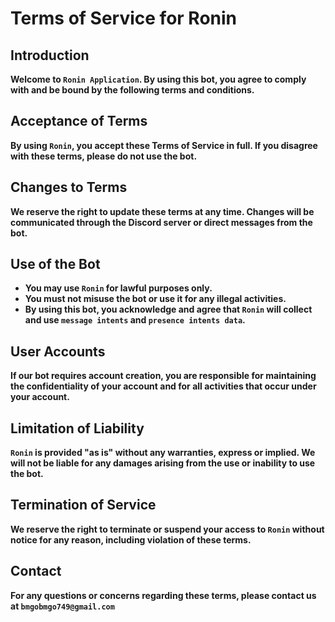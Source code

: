 # Terms of Service for Ronin

## Introduction
**Welcome to `Ronin Application`. By using this bot, you agree to comply with and be bound by the following terms and conditions.**

## Acceptance of Terms
**By using `Ronin`, you accept these Terms of Service in full. If you disagree with these terms, please do not use the bot.**

## Changes to Terms
**We reserve the right to update these terms at any time. Changes will be communicated through the Discord server or direct messages from the bot.**

## Use of the Bot

- **You may use `Ronin` for lawful purposes only.**
- **You must not misuse the bot or use it for any illegal activities.**
- **By using this bot, you acknowledge and agree that `Ronin` will collect and use `message intents` and `presence intents data`.**

## User Accounts
**If our bot requires account creation, you are responsible for maintaining the confidentiality of your account and for all activities that occur under your account.**

## Limitation of Liability
**`Ronin` is provided "as is" without any warranties, express or implied. We will not be liable for any damages arising from the use or inability to use the bot.**

## Termination of Service
**We reserve the right to terminate or suspend your access to `Ronin` without notice for any reason, including violation of these terms.**

## Contact
**For any questions or concerns regarding these terms, please contact us at `bmgobmgo749@gmail.com`**
